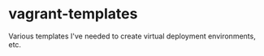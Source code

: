 vagrant-templates
=================

Various templates I've needed to create virtual deployment environments, etc.
